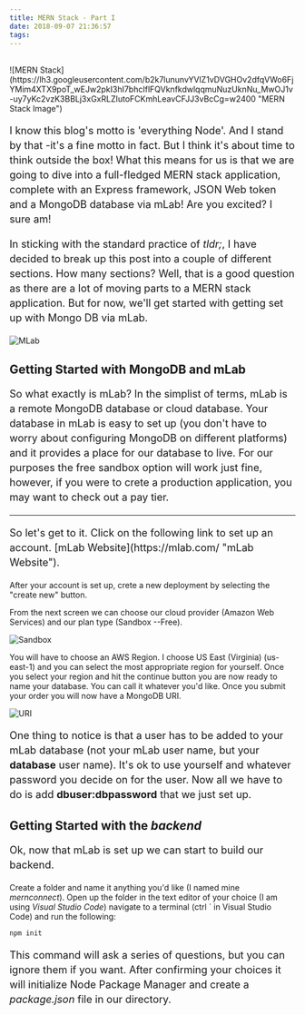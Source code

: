 ```yaml
---
title: MERN Stack - Part I 
date: 2018-09-07 21:36:57
tags:
---
```



<br>
![MERN Stack](https://lh3.googleusercontent.com/b2k7lununvYVlZ1vDVGHOv2dfqVWo6FjYMim4XTX9poT_wEJw2pkI3hI7bhcIflFQVknfkdwlqqmuNuzUknNu_MwOJ1v-uy7yKc2vzK3BBLj3xGxRLZIutoFCKmhLeavCFJJ3vBcCg=w2400 "MERN Stack Image")

<p style='line-height: 26px; font-size: 18px;'>I know this blog's motto is 'everything Node'. And I stand by that -it's a fine motto in fact. But I think it's about time to think outside the box! What this means for us is that we are going to dive into a full-fledged MERN stack application, complete with an Express framework, JSON Web token and a MongoDB database via mLab! Are you excited? I sure am! </p>

<p style='line-height: 26px; font-size: 18px;'>In sticking with the standard practice of <em>tldr;</em>, I have decided to break up this post into a couple of different sections. How many sections? 
Well, that is a good question as there are a lot of moving parts to a MERN stack application. 
But for now, we'll get started with getting set up with Mongo DB via mLab.  
</p>

![MLab](https://lh3.googleusercontent.com/WHIGlct0tnqcwdq_nbE4DKIa7loZQ8CMkdMA8kb9bfWkzvg8bcdzrlIaBC-5hQmaffCbLqqN6mqXvgiFiqLZvAgGNafTFVdCo-hc2hpI0OvKviP640cHJzq8QnZoook3QV3Am_ujAQ=w2400 "MongoDB path through mLab")

<h2>Getting Started with MongoDB and mLab</h2>

<p style='line-height: 26px; font-size: 18px;'>So what exactly is mLab? In the simplist of terms, mLab is a remote MongoDB database or cloud database. Your database in mLab is easy to set up (you don't have to worry about configuring MongoDB on different platforms) and it provides a place for our database to live. For our purposes the free sandbox option will work just fine, however, if you were to crete a production application, you may want to check out a pay tier. <p> 
<hr>
<p style='line-height: 26px; font-size: 18px;'>So let's get to it. Click on the following link to set up an account. [mLab Website](https://mlab.com/ "mLab Website").

After your account is set up, crete a new deployment by selecting the "create new" button. 

From the next screen we can choose our cloud provider (Amazon Web Services) and our plan type (Sandbox --Free).

![Sandbox](https://lh3.googleusercontent.com/ai9kwzacX-gNe3owD1nN3_2TIXVvsT-HMJqEDaJ254Ez5eI5WILyd_TrPuP7H5dJO1repd5LgfLyb7jdCDDUDtym73crvru7vuxS6YHZJSSfK4WJhbO9Ng4hdvS7_l08XvW8qVfB1A=w2400 "AWS Region")

You will have to choose an AWS Region. I choose US East (Virginia) (us-east-1) and you can select the most appropriate region for yourself. Once you select your region and hit the continue button you are now ready to name your database. You can call it whatever you'd like. Once you submit your order you will now have a MongoDB URI. 

![URI](https://lh3.googleusercontent.com/wslJZXs9ktkI95OL_-U4qnVQxGxB1gcnX8eMuTlwsGYHxrvYCo6k_8Gpsq0U9HQ0Scu3hW1zqdZN9cGwXReojlk-vyqjwIyWsviSYS5Gdw7KrB-TATUuy4j5qBVojU_xCeNbmExJHw=w2400 "MongoDB Shell")
</p>

<p style='line-height: 26px; font-size: 18px;'>One thing to notice is that a user has to be added to your mLab database (not your mLab user name, but your <strong>database</strong> user name). It's ok to use yourself and whatever password you decide on for the user. Now all we have to do is add <strong>dbuser:dbpassword</strong> that we just set up. 
</p>

<h2>Getting Started with the <em>backend</em></h2>

<p style='line-height: 26px; font-size: 18px;'>Ok, now that mLab is set up we can start to build our backend.

Create a folder and name it anything you'd like (I named mine <em>mernconnect</em>). Open up the folder in the text editor of your choice (I am using <em>Visual Studio Code</em>) navigate to a terminal (ctrl ` in Visual Studio Code) and run the following:
</p>

```javascript
npm init
```
<p style='line-height: 26px; font-size: 18px;'>
This command will ask a series of questions, but you can ignore them if you want. After confirming your choices it will initialize Node Package Manager and create a <em>package.json</em> file in our directory. 
</p>


